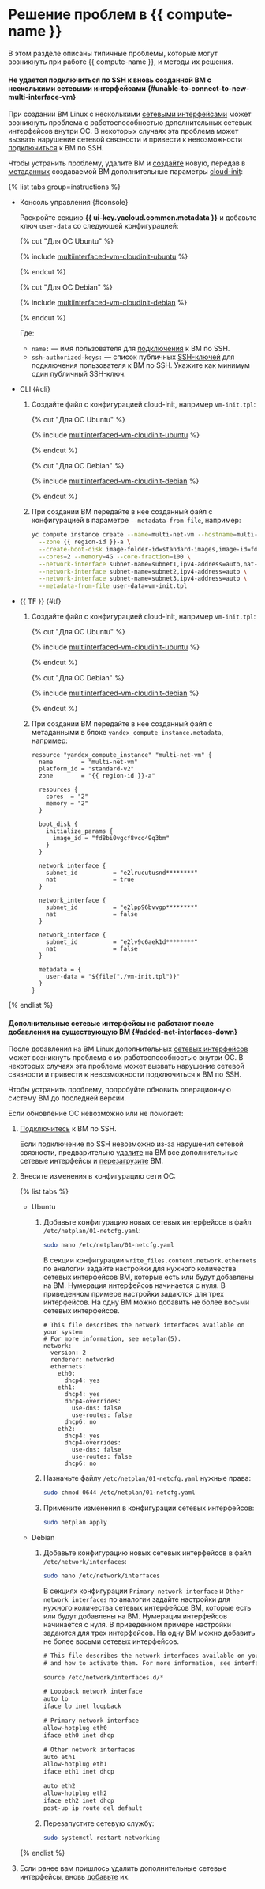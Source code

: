 # Решение проблем в {{ compute-name }}

В этом разделе описаны типичные проблемы, которые могут возникнуть при работе {{ compute-name }}, и методы их решения.

#### Не удается подключиться по SSH к вновь созданной ВМ с несколькими сетевыми интерфейсами {#unable-to-connect-to-new-multi-interface-vm}

При создании ВМ Linux с несколькими [сетевыми интерфейсами](../../compute/concepts/network.md) может возникнуть проблема с работоспособностью дополнительных сетевых интерфейсов внутри ОС. В некоторых случаях эта проблема может вызвать нарушение сетевой связности и привести к невозможности [подключиться](../../compute/operations/vm-connect/ssh.md) к ВМ по SSH.

Чтобы устранить проблему, удалите ВМ и [создайте](../../compute/operations/vm-create/create-linux-vm.md) новую, передав в [метаданных](../../compute/concepts/vm-metadata.md#keys-processed-in-public-images) создаваемой ВМ дополнительные параметры [cloud-init](https://cloud-init.io):

{% list tabs group=instructions %}

- Консоль управления {#console}

  Раскройте секцию **{{ ui-key.yacloud.common.metadata }}** и добавьте ключ `user-data` со следующей конфигурацией:

  {% cut "Для ОС Ubuntu" %}

  {% include [multiinterfaced-vm-cloudinit-ubuntu](../../_includes/compute/multiinterfaced-vm-cloudinit-ubuntu.md) %}

  {% endcut %}

  {% cut "Для ОС Debian" %}

  {% include [multiinterfaced-vm-cloudinit-debian](../../_includes/compute/multiinterfaced-vm-cloudinit-debian.md) %}

  {% endcut %}

  Где:
  * `name:` — имя пользователя для [подключения](../../compute/operations/vm-connect/ssh.md) к ВМ по SSH.
  * `ssh-authorized-keys:` — список публичных [SSH-ключей](../../glossary/ssh-keygen.md) для подключения пользователя к ВМ по SSH. Укажите как минимум один публичный SSH-ключ.

- CLI {#cli}

  1. Создайте файл с конфигурацией cloud-init, например `vm-init.tpl`:

      {% cut "Для ОС Ubuntu" %}

      {% include [multiinterfaced-vm-cloudinit-ubuntu](../../_includes/compute/multiinterfaced-vm-cloudinit-ubuntu.md) %}

      {% endcut %}

      {% cut "Для ОС Debian" %}

      {% include [multiinterfaced-vm-cloudinit-debian](../../_includes/compute/multiinterfaced-vm-cloudinit-debian.md) %}

      {% endcut %}

  1. При создании ВМ передайте в нее созданный файл с конфигурацией в параметре `--metadata-from-file`, например:

      ```bash
      yc compute instance create --name=multi-net-vm --hostname=multi-net-vm \
        --zone {{ region-id }}-a \
        --create-boot-disk image-folder-id=standard-images,image-id=fd8bi0vgcf8vco49q3bm \
        --cores=2 --memory=4G --core-fraction=100 \
        --network-interface subnet-name=subnet1,ipv4-address=auto,nat-ip-version=ipv4 \
        --network-interface subnet-name=subnet2,ipv4-address=auto \
        --network-interface subnet-name=subnet3,ipv4-address=auto \
        --metadata-from-file user-data=vm-init.tpl
      ```

- {{ TF }} {#tf}

  1. Создайте файл с конфигурацией cloud-init, например `vm-init.tpl`:

      {% cut "Для ОС Ubuntu" %}

      {% include [multiinterfaced-vm-cloudinit-ubuntu](../../_includes/compute/multiinterfaced-vm-cloudinit-ubuntu.md) %}

      {% endcut %}

      {% cut "Для ОС Debian" %}

      {% include [multiinterfaced-vm-cloudinit-debian](../../_includes/compute/multiinterfaced-vm-cloudinit-debian.md) %}

      {% endcut %}

  1. При создании ВМ передайте в нее созданный файл с метаданными в блоке `yandex_compute_instance.metadata`, например:

      ```hcl
      resource "yandex_compute_instance" "multi-net-vm" {
        name        = "multi-net-vm"
        platform_id = "standard-v2"
        zone        = "{{ region-id }}-a"
       
        resources {
          cores  = "2"
          memory = "2"
        }

        boot_disk {
          initialize_params {
            image_id = "fd8bi0vgcf8vco49q3bm"
          }
        }

        network_interface {
          subnet_id          = "e2lrucutusnd********"
          nat                = true
        }

        network_interface {
          subnet_id          = "e2lpp96bvvgp********"
          nat                = false
        }

        network_interface {
          subnet_id          = "e2lv9c6aek1d********"
          nat                = false
        }

        metadata = {
          user-data = "${file("./vm-init.tpl")}"
        }
      }
      ```

{% endlist %}

#### Дополнительные сетевые интерфейсы не работают после добавления на существующую ВМ {#added-net-interfaces-down}

После добавления на ВМ Linux дополнительных [сетевых интерфейсов](../../compute/concepts/network.md) может возникнуть проблема с их работоспособностью внутри ОС. В некоторых случаях эта проблема может вызвать нарушение сетевой связности и привести к невозможности подключиться к ВМ по SSH.

Чтобы устранить проблему, попробуйте обновить операционную систему ВМ до последней версии.

Если обновление ОС невозможно или не помогает:

1. [Подключитесь](../../compute/operations/vm-connect/ssh.md) к ВМ по SSH.

    Если подключение по SSH невозможно из-за нарушения сетевой связности, предварительно [удалите](../../compute/operations/vm-control/detach-network-interface.md) на ВМ все дополнительные сетевые интерфейсы и [перезагрузите](../../compute/operations/vm-control/vm-stop-and-start.md#restart) ВМ.

1. Внесите изменения в конфигурацию сети ОС:

    {% list tabs %}

    - Ubuntu

      1. Добавьте конфигурацию новых сетевых интерфейсов в файл `/etc/netplan/01-netcfg.yaml`:
      
          ```bash
          sudo nano /etc/netplan/01-netcfg.yaml
          ```

          В секции конфигурации `write_files.content.network.ethernets` по аналогии задайте настройки для нужного количества сетевых интерфейсов ВМ, которые есть или будут добавлены на ВМ. Нумерация интерфейсов начинается с нуля. В приведенном примере настройки задаются для трех интерфейсов. На одну ВМ можно добавить не более восьми сетевых интерфейсов.

          ```
          # This file describes the network interfaces available on your system
          # For more information, see netplan(5).
          network:
            version: 2
            renderer: networkd
            ethernets:
              eth0:
                dhcp4: yes
              eth1:
                dhcp4: yes
                dhcp4-overrides:
                  use-dns: false
                  use-routes: false
                dhcp6: no
              eth2:
                dhcp4: yes
                dhcp4-overrides:
                  use-dns: false
                  use-routes: false
                dhcp6: no
          ```

      1. Назначьте файлу `/etc/netplan/01-netcfg.yaml` нужные права:

          ```bash
          sudo chmod 0644 /etc/netplan/01-netcfg.yaml
          ```

      1. Примените изменения в конфигурации сетевых интерфейсов:

          ```bash
          sudo netplan apply
          ```

    - Debian

      1. Добавьте конфигурацию новых сетевых интерфейсов в файл `/etc/network/interfaces`:
      
          ```bash
          sudo nano /etc/network/interfaces
          ```
      
          В секциях конфигурации `Primary network interface` и `Other network interfaces` по аналогии задайте настройки для нужного количества сетевых интерфейсов ВМ, которые есть или будут добавлены на ВМ. Нумерация интерфейсов начинается с нуля. В приведенном примере настройки задаются для трех интерфейсов. На одну ВМ можно добавить не более восьми сетевых интерфейсов.

          ```txt
          # This file describes the network interfaces available on your system
          # and how to activate them. For more information, see interfaces(5).

          source /etc/network/interfaces.d/*

          # Loopback network interface
          auto lo
          iface lo inet loopback

          # Primary network interface
          allow-hotplug eth0
          iface eth0 inet dhcp

          # Other network interfaces
          auto eth1
          allow-hotplug eth1
          iface eth1 inet dhcp

          auto eth2
          allow-hotplug eth2
          iface eth2 inet dhcp
          post-up ip route del default
          ```

      1. Перезапустите сетевую службу:

          ```bash
          sudo systemctl restart networking
          ```

    {% endlist %}

1. Если ранее вам пришлось удалить дополнительные сетевые интерфейсы, вновь [добавьте](../../compute/operations/vm-control/attach-network-interface.md) их.